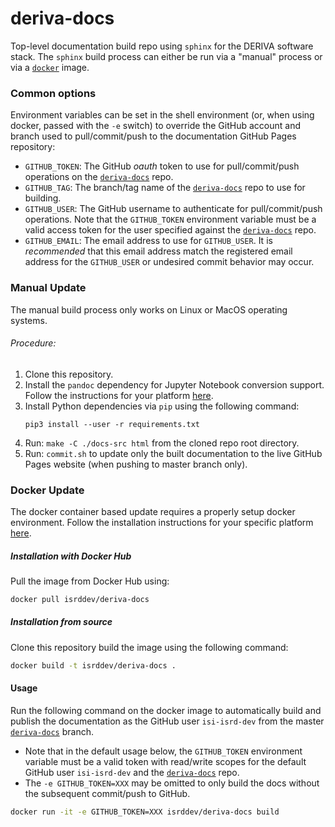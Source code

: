 # deriva-docs
Top-level documentation build repo using `sphinx` for the DERIVA software 
stack. The `sphinx` build process can either be run via a "manual" process 
or via a [`docker`](https://hub.docker.com/r/isrddev/deriva-docs) image.

### Common options

Environment variables can be set in the shell environment (or, when 
using docker, passed with the `-e` switch) to override the GitHub account and branch used to pull/commit/push to the 
documentation GitHub Pages repository:

* `GITHUB_TOKEN`: The GitHub _oauth_ token to use for pull/commit/push operations 
on the [`deriva-docs`](https://github.com/informatics-isi-edu/deriva-docs) repo.
* `GITHUB_TAG`: The branch/tag name of the 
[`deriva-docs`](https://github.com/informatics-isi-edu/deriva-docs) 
repo to use for building.
* `GITHUB_USER`: The GitHub username to authenticate for pull/commit/push 
operations. Note that the `GITHUB_TOKEN` environment variable must be a 
valid access token for the user specified against the 
[`deriva-docs`](https://github.com/informatics-isi-edu/deriva-docs) repo.
* `GITHUB_EMAIL`: The email address to use for `GITHUB_USER`. It is 
_recommended_ that this email address match the registered email address 
for the `GITHUB_USER` or undesired commit behavior may occur.

### Manual Update
The manual build process only works on Linux or MacOS operating systems.

###### Procedure:
1. Clone this repository.
2. Install the `pandoc` dependency for Jupyter Notebook conversion support. Follow the instructions for your platform [here](http://pandoc.org/installing.html).
3. Install Python dependencies via `pip` using the following command:
    ```
    pip3 install --user -r requirements.txt
    ``` 
4. Run: `make -C ./docs-src html` from the cloned repo root directory.
5. Run: `commit.sh` to update only the built documentation to the live 
GitHub Pages website (when pushing to master branch only).

### Docker Update
The docker container based update requires a properly setup docker environment. 
Follow the installation instructions for your specific platform [here](https://docs.docker.com/install/).

##### Installation with Docker Hub

Pull the image from Docker Hub using:

```sh
docker pull isrddev/deriva-docs
```

##### Installation from source

Clone this repository build the image using the following command:

```sh
docker build -t isrddev/deriva-docs .
```

#### Usage

Run the following command on the docker image to automatically build and 
publish the documentation as the GitHub user `isi-isrd-dev` from the master 
[`deriva-docs`](https://github.com/informatics-isi-edu/deriva-docs) branch. 

* Note that in the default usage below, the `GITHUB_TOKEN` 
environment variable must be a valid token with read/write scopes for 
the default GitHub user `isi-isrd-dev` and the 
[`deriva-docs`](https://github.com/informatics-isi-edu/deriva-docs) repo.
* The `-e GITHUB_TOKEN=XXX` may be omitted to only build the docs without 
the subsequent commit/push to GitHub.


```sh
docker run -it -e GITHUB_TOKEN=XXX isrddev/deriva-docs build
```
